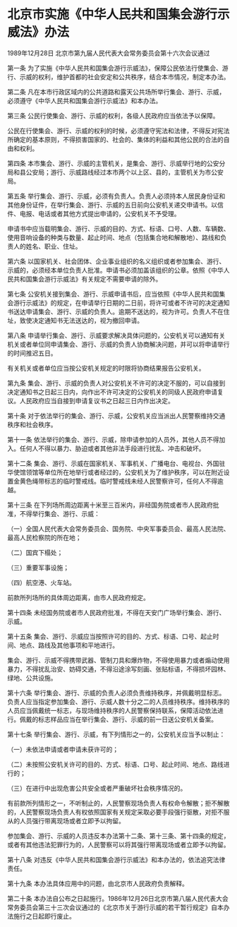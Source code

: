 # 北京市实施《中华人民共和国集会游行示威法》办法

1989年12月28日 北京市第九届人民代表大会常务委员会第十六次会议通过

<!-- INFO END -->

第一条 为了实施《中华人民共和国集会游行示威法》，保障公民依法行使集会、游行、示威的权利，维护首都的社会安定和公共秩序，结合本市情况，制定本办法。

第二条 凡在本市行政区域内的公共道路和露天公共场所举行集会、游行、示威，必须遵守《中华人民共和国集会游行示威法》和本办法。

第三条 公民行使集会、游行、示威的权利，各级人民政府应当依法予以保障。

公民在行使集会、游行、示威的权利的时候，必须遵守宪法和法律，不得反对宪法所确定的基本原则，不得损害国家的、社会的、集体的利益和其他公民的合法的自由和权利。

第四条 本市集会、游行、示威的主管机关，是集会、游行、示威举行地的公安分局和县公安局；游行、示威路线经过本市两个以上区、县的，主管机关为市公安局。

第五条 举行集会、游行、示威，必须有负责人。负责人必须持本人居民身份证和其他身份证件，在举行集会、游行、示威的五日前向公安机关递交申请书。以信件、电报、电话或者其他方式提出申请的，公安机关不予受理。

申请书中应当载明集会、游行、示威的目的、方式、标语、口号、人数、车辆数、使用音响设备的种类与数量、起止时间、地点（包括集合地和解散地）、路线和负责人的姓名、职业、住址。

第六条 以国家机关、社会团体、企业事业组织的名义组织或者参加集会、游行、示威的，必须经本单位负责人批准。申请书必须加盖该组织的公章。依照《中华人民共和国集会游行示威法》有关规定不需要申请的除外。

第七条 公安机关接到集会、游行、示威申请书后，应当依照《中华人民共和国集会游行示威法》的规定，在申请举行日期的二日前，将许可或者不许可的决定通知书送达申请集会、游行、示威的负责人。逾期不送达的，视为许可。负责人不在住址，致使决定通知书无法送达的，视为撤回申请。

第八条 申请举行集会、游行、示威要求解决具体问题的，公安机关可以通知有关机关或者单位同申请集会、游行、示威的负责人协商解决问题，并可以将申请举行的时间推迟五日。

有关机关或者单位应当按公安机关规定的时限将协商结果报告公安机关。

第九条 集会、游行、示威的负责人对公安机关不许可的决定不服的，可以自接到决定通知书之日起三日内，向作出不许可决定的公安机关的同级人民政府申请复议。人民政府应当自接到申请复议书之日起三日内作出决定。

第十条 对于依法举行的集会、游行、示威，公安机关应当派出人民警察维持交通秩序和社会秩序。

第十一条 依法举行的集会、游行、示威，除申请参加的人员外，其他人员不得加入。任何人不得以暴力、胁迫或者其他非法手段进行扰乱、冲击和破坏。

第十二条 集会、游行、示威在国家机关、军事机关、广播电台、电视台、外国驻华使馆领馆等单位所在地举行或者经过的，公安机关为了维护秩序，可以在附近设置金黄色绳带标志的临时警戒线。临时警戒线未经人民警察许可，任何人不得逾越。

第十三条 在下列场所周边距离十米至三百米内，非经国务院或者市人民政府批准，不得举行集会、游行、示威：

（一）全国人民代表大会常务委员会、国务院、中央军事委员会、最高人民法院、最高人民检察院的所在地；

（二）国宾下榻处；

（三）重要军事设施；

（四）航空港、火车站。

前款所列场所的具体周边距离，由市人民政府规定。

第十四条 未经国务院或者市人民政府批准，不得在天安门广场举行集会、游行、示威。

第十五条 集会、游行、示威应当按照许可的目的、方式、标语、口号、起止时间、地点、路线及其他事项和平地进行。

集会、游行、示威不得携带武器、管制刀具和爆炸物，不得使用暴力或者煽动使用暴力，不得扰乱治安、妨碍交通，不得沿途涂写刻画、张贴标语，不得损坏园林、绿地、公共设施。

第十六条 举行集会、游行、示威的负责人必须负责维持秩序，并佩戴明显标志。负责人应当指定参加集会、游行、示威人数十分之二的人员维持秩序。维持秩序的人员应当佩戴统一标志，与现场维持秩序的人民警察保持联系，保障活动依法进行。佩戴的标志样品应当在举行集会、游行、示威的前一日送公安机关备案。

第十七条 举行集会、游行、示威，有下列情形之一的，公安机关应当予以制止：

（一）未依法申请或者申请未获许可的；

（二）未按照公安机关许可的目的、方式、标语、口号、起止时间、地点、路线进行的；

（三）在进行中出现危害公共安全或者严重破坏社会秩序情况的。

有前款所列情形之一，不听制止的，人民警察现场负责人有权命令解散；拒不解散的，人民警察现场负责人有权依照国家有关规定采取必要手段强行驱散，对拒不服从的人员强行带离现场或者立即予以拘留。

参加集会、游行、示威的人员违反本办法第十二条、第十三条、第十四条的规定，或者有其他违法犯罪行为的，人民警察可以将其强行带离现场或者立即予以拘留。

第十八条 对违反《中华人民共和国集会游行示威法》和本办法的，依法追究法律责任。

第十九条 本办法具体应用中的问题，由北京市人民政府负责解释。

第二十条 本办法自公布之日起施行。1986年12月26日北京市第八届人民代表大会常务委员会第三十三次会议通过的《北京市关于游行示威的若干暂行规定》自本办法施行之日起即行废止。